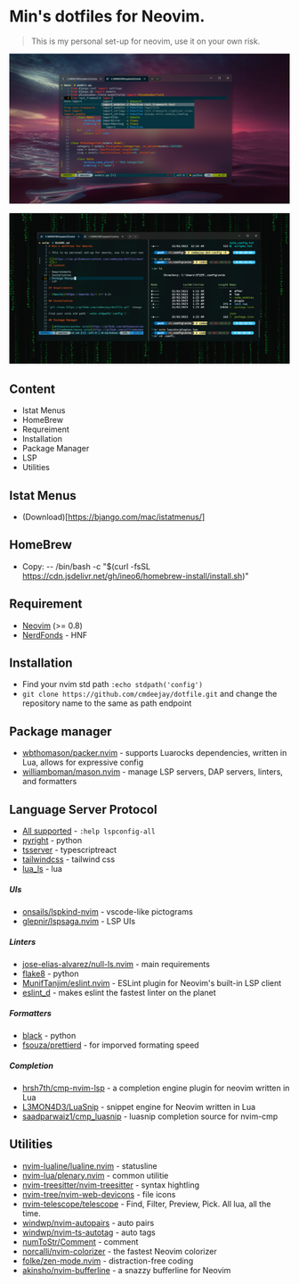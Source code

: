 # Min's dotfiles for Neovim.

> This is my personal set-up for neovim, use it on your own risk.

![](https://github.com/cmdeejay/dotfile/blob/master/media/neovim1.png?raw=true)

![](https://github.com/cmdeejay/dotfile/blob/master/media/neovim2.png?raw=true)

## Content

- Istat Menus
- HomeBrew
- Requreiment
- Installation
- Package Manager
- LSP
- Utilities


## Istat Menus
- (Download)[https://bjango.com/mac/istatmenus/]
  

## HomeBrew
- Copy: -- /bin/bash -c "$(curl -fsSL https://cdn.jsdelivr.net/gh/ineo6/homebrew-install/install.sh)" 


## Requirement

- [Neovim](https://neovim.io/) (>= 0.8)
- [NerdFonds](https://github.com/ryanoasis/nerd-fonts) - HNF

## Installation

- Find your nvim std path `:echo stdpath('config')`
- `git clone https://github.com/cmdeejay/dotfile.git` and change the repository name to the same as path endpoint

## Package manager

- [wbthomason/packer.nvim](https://github.com/wbthomason/packer.nvim) - supports Luarocks dependencies, written in Lua, allows for expressive config
- [williamboman/mason.nvim](https://github.com/williamboman/mason.nvim) - manage LSP servers, DAP servers, linters, and formatters

## Language Server Protocol

- [All supported](https://github.com/neovim/nvim-lspconfig/blob/master/doc/server_configurations.md) - `:help lspconfig-all`
- [pyright](https://github.com/microsoft/pyright) - python
- [tsserver](https://github.com/typescript-language-server/typescript-language-server) - typescriptreact
- [tailwindcss](https://github.com/tailwindlabs/tailwindcss-intellisense) - tailwind css
- [lua_ls](https://github.com/luals/lua-language-server) - lua

##### UIs

- [onsails/lspkind-nvim](https://github.com/onsails/lspkind.nvim) - vscode-like pictograms
- [glepnir/lspsaga.nvim](https://github.com/glepnir/lspsaga.nvim) - LSP UIs

##### Linters

- [jose-elias-alvarez/null-ls.nvim](https://github.com/jose-elias-alvarez/null-ls.nvim) - main requirements
- [flake8](https://github.com/PyCQA/flake8) - python
- [MunifTanjim/eslint.nvim]() - ESLint plugin for Neovim's built-in LSP client
- [eslint_d](https://www.npmjs.com/package/eslint_d) - makes eslint the fastest linter on the planet

##### Formatters

- [black](https://pypi.org/project/black/) - python
- [fsouza/prettierd](https://github.com/fsouza/prettierd) - for imporved formating speed

##### Completion

- [hrsh7th/cmp-nvim-lsp](https://github.com/hrsh7th/nvim-cmp) - a completion engine plugin for neovim written in Lua
- [L3MON4D3/LuaSnip](https://github.com/L3MON4D3/LuaSnip) - snippet engine for Neovim written in Lua
- [saadparwaiz1/cmp_luasnip](https://github.com/saadparwaiz1/cmp_luasnip) - luasnip completion source for nvim-cmp

## Utilities

- [nvim-lualine/lualine.nvim](https://github.com/nvim-lualine/lualine.nvim) - statusline
- [nvim-lua/plenary.nvim](https://github.com/nvim-lua/plenary.nvim) - common utilitie
- [nvim-treesitter/nvim-treesitter](https://github.com/nvim-treesitter/nvim-treesitter) - syntax hightling
- [nvim-tree/nvim-web-devicons](https://github.com/nvim-tree/nvim-web-devicons) - file icons
- [nvim-telescope/telescope](https://github.com/nvim-telescope/telescope.nvim) - Find, Filter, Preview, Pick. All lua, all the time.
- [windwp/nvim-autopairs](https://github.com/windwp/nvim-autopairs) - auto pairs
- [windwp/nvim-ts-autotag](https://github.com/windwp/nvim-ts-autotag) - auto tags
- [numToStr/Comment](https://github.com/numToStr/Comment.nvim) - comment
- [norcalli/nvim-colorizer](https://github.com/norcalli/nvim-colorizer.lua) - the fastest Neovim colorizer
- [folke/zen-mode.nvim](https://github.com/folke/zen-mode.nvim) - distraction-free coding
- [akinsho/nvim-bufferline](https://github.com/akinsho/bufferline.nvim) - a snazzy bufferline for Neovim

